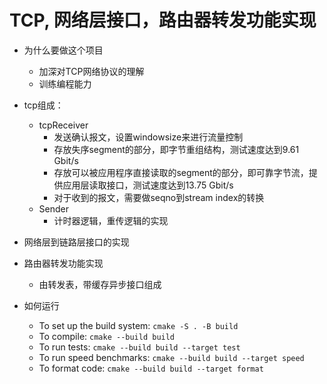 # TCP, 网络层接口，路由器转发功能实现

+ 为什么要做这个项目
  + 加深对TCP网络协议的理解
  + 训练编程能力

+ tcp组成：
  + tcpReceiver
    + 发送确认报文，设置windowsize来进行流量控制
    + 存放失序segment的部分，即字节重组结构，测试速度达到9.61 Gbit/s
    + 存放可以被应用程序直接读取的segment的部分，即可靠字节流，提供应用层读取接口，测试速度达到13.75 Gbit/s
    + 对于收到的报文，需要做seqno到stream index的转换
  + Sender
    + 计时器逻辑，重传逻辑的实现
+ 网络层到链路层接口的实现
+ 路由器转发功能实现
  + 由转发表，带缓存异步接口组成

+ 如何运行
  + To set up the build system: `cmake -S . -B build`
  + To compile: `cmake --build build`
  + To run tests: `cmake --build build --target test`
  + To run speed benchmarks: `cmake --build build --target speed`
  + To format code: `cmake --build build --target format`
